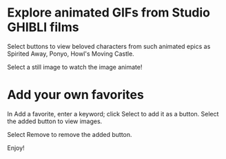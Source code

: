 # Explore animated GIFs from Studio GHIBLI films
Select buttons to view beloved characters from such animated epics as Spirited Away, Ponyo, Howl's Moving Castle.

Select a still image to watch the image animate!

# Add your own favorites
In Add a favorite, enter a keyword; click Select to add it as a button.
Select the added button to view images.

Select Remove to remove the added button.

Enjoy!


